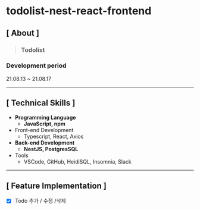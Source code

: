 # todolist-nest-react-frontend

## **[ About ]**
> ### **Todolist**

### Development period
  21.08.13 ~ 21.08.17

---

## **[ Technical Skills ]**

*   **Programming Language**
    *   **JavaScript, npm**
*   Front-end Development
    *   Typescript, React, Axios
*   **Back-end Development**
    *   **NestJS, PostgresSQL**
*   Tools
    *   VSCode, GitHub, HeidiSQL, Insomnia, Slack

---

## **[ Feature Implementation ]**
- [x] Todo 추가 / 수정 /삭제
